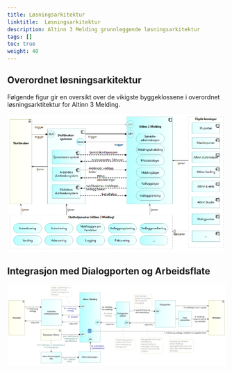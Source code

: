 ```yaml
---
title: Løsningsarkitektur
linktitle:  Løsningsarkitektur
description: Altinn 3 Melding grunnleggende løsningsarkitektur
tags: []
toc: true
weight: 40
---
```


## Overordnet løsningsarkitektur

Følgende figur gir en oversikt over de vikigste byggeklossene i overordnet løsningsarktitektur for Altinn 3 Melding.

![Byggeklosser i Altinn 3 Melding - overordnet løsningsarkitektur](altinn3-correspondence-solution-overview-nb.png "Byggeklosser i Altinn 3 Melding - overordnet løsningsarkitektur")

## Integrasjon med Dialogporten og Arbeidsflate

![Integrasjon med Dialogporten and Arbeidsflate](altinn3-correspondence-and-dialogporten-nb.png "Integrasjon med Dialogporten and Arbeidsflate")